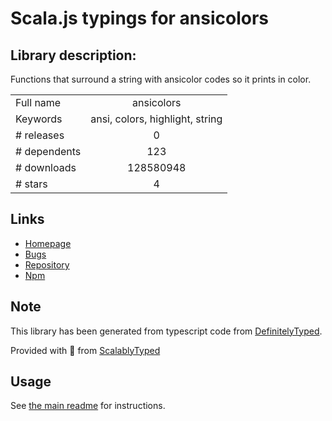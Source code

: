 
# Scala.js typings for ansicolors


## Library description:
Functions that surround a string with ansicolor codes so it prints in color.

|                    |                 |
| ------------------ | :-------------: |
| Full name          | ansicolors |
| Keywords           | ansi, colors, highlight, string |
| # releases         | 0 |
| # dependents       | 123 |
| # downloads        | 128580948 |
| # stars            | 4 |

## Links
- [Homepage](https://github.com/thlorenz/ansicolors#readme)
- [Bugs](https://github.com/thlorenz/ansicolors/issues)
- [Repository](https://github.com/thlorenz/ansicolors)
- [Npm](https://www.npmjs.com/package/ansicolors)
    


## Note
This library has been generated from typescript code from [DefinitelyTyped](https://definitelytyped.org).

Provided with :purple_heart: from [ScalablyTyped](https://github.com/oyvindberg/ScalablyTyped)

## Usage
See [the main readme](../../readme.md) for instructions.


